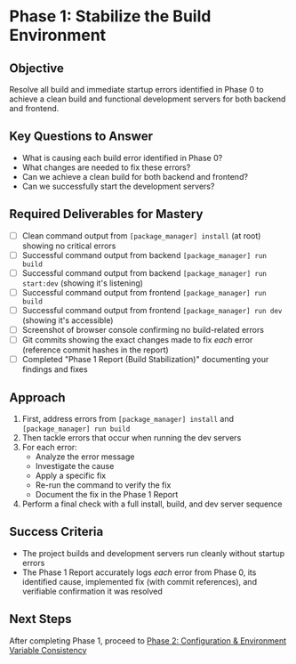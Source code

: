 # Phase 1: Stabilize the Build Environment

## Objective

Resolve all build and immediate startup errors identified in Phase 0 to achieve a clean build and functional development servers for both backend and frontend.

## Key Questions to Answer

- What is causing each build error identified in Phase 0?
- What changes are needed to fix these errors?
- Can we achieve a clean build for both backend and frontend?
- Can we successfully start the development servers?

## Required Deliverables for Mastery

- [ ] Clean command output from `[package_manager] install` (at root) showing no critical errors
- [ ] Successful command output from backend `[package_manager] run build`
- [ ] Successful command output from backend `[package_manager] run start:dev` (showing it's listening)
- [ ] Successful command output from frontend `[package_manager] run build`
- [ ] Successful command output from frontend `[package_manager] run dev` (showing it's accessible)
- [ ] Screenshot of browser console confirming no build-related errors
- [ ] Git commits showing the exact changes made to fix *each* error (reference commit hashes in the report)
- [ ] Completed "Phase 1 Report (Build Stabilization)" documenting your findings and fixes

## Approach

1. First, address errors from `[package_manager] install` and `[package_manager] run build`
2. Then tackle errors that occur when running the dev servers
3. For each error:
   - Analyze the error message
   - Investigate the cause
   - Apply a specific fix
   - Re-run the command to verify the fix
   - Document the fix in the Phase 1 Report
4. Perform a final check with a full install, build, and dev server sequence

## Success Criteria

- The project builds and development servers run cleanly without startup errors
- The Phase 1 Report accurately logs *each* error from Phase 0, its identified cause, implemented fix (with commit references), and verifiable confirmation it was resolved

## Next Steps

After completing Phase 1, proceed to [Phase 2: Configuration & Environment Variable Consistency](../phase2/README.md)
